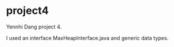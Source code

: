 # project4

Yennhi Dang project 4.

I used an interface MaxHeapInterface.java and generic data types. 
